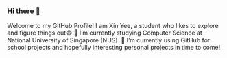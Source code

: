 ### Hi there 👋

Welcome to my GitHub Profile! I am Xin Yee, a student who likes to explore and figure things out😄
🌱 I’m currently studying Computer Science at National University of Singapore (NUS).
🔭 I’m currently using GitHub for school projects and hopefully interesting personal projects in time to come!

<!--
**xinyee20/xinyee20** is a ✨ _special_ ✨ repository because its `README.md` (this file) appears on your GitHub profile.

Here are some ideas to get you started:

- 🔭 I’m currently working on ...
- 🌱 I’m currently learning ...
- 👯 I’m looking to collaborate on ...
- 🤔 I’m looking for help with ...
- 💬 Ask me about ...
- 📫 How to reach me: ...
- 😄 Pronouns: ...
- ⚡ Fun fact: ...
-->
